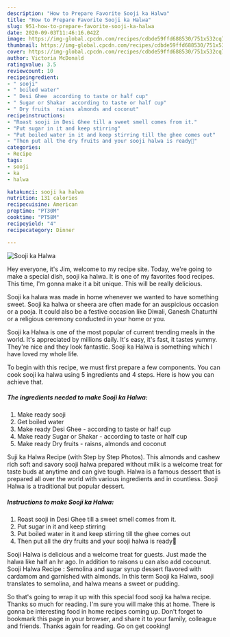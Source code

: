 ```yaml
---
description: "How to Prepare Favorite Sooji ka Halwa"
title: "How to Prepare Favorite Sooji ka Halwa"
slug: 951-how-to-prepare-favorite-sooji-ka-halwa
date: 2020-09-03T11:46:16.042Z
image: https://img-global.cpcdn.com/recipes/cdbde59ffd688530/751x532cq70/sooji-ka-halwa-recipe-main-photo.jpg
thumbnail: https://img-global.cpcdn.com/recipes/cdbde59ffd688530/751x532cq70/sooji-ka-halwa-recipe-main-photo.jpg
cover: https://img-global.cpcdn.com/recipes/cdbde59ffd688530/751x532cq70/sooji-ka-halwa-recipe-main-photo.jpg
author: Victoria McDonald
ratingvalue: 3.5
reviewcount: 10
recipeingredient:
- " sooji"
- " boiled water"
- " Desi Ghee  according to taste or half cup"
- " Sugar or Shakar  according to taste or half cup"
- " Dry fruits  raisns almonds and coconut"
recipeinstructions:
- "Roast sooji in Desi Ghee till a sweet smell comes from it."
- "Put sugar in it and keep stirring"
- "Put boiled water in it and keep stirring till the ghee comes out"
- "Then put all the dry fruits and your sooji halwa is ready🙂"
categories:
- Recipe
tags:
- sooji
- ka
- halwa

katakunci: sooji ka halwa 
nutrition: 131 calories
recipecuisine: American
preptime: "PT30M"
cooktime: "PT58M"
recipeyield: "4"
recipecategory: Dinner

---
```



![Sooji ka Halwa](https://img-global.cpcdn.com/recipes/cdbde59ffd688530/751x532cq70/sooji-ka-halwa-recipe-main-photo.jpg)

Hey everyone, it's Jim, welcome to my recipe site. Today, we're going to make a special dish, sooji ka halwa. It is one of my favorites food recipes. This time, I'm gonna make it a bit unique. This will be really delicious.

Sooji ka halwa was made in home whenever we wanted to have something sweet. Sooji ka halwa or sheera are often made for an auspicious occasion or a pooja. It could also be a festive occasion like Diwali, Ganesh Chaturthi or a religious ceremony conducted in your home or you.

Sooji ka Halwa is one of the most popular of current trending meals in the world. It's appreciated by millions daily. It's easy, it's fast, it tastes yummy. They're nice and they look fantastic. Sooji ka Halwa is something which I have loved my whole life.


To begin with this recipe, we must first prepare a few components. You can cook sooji ka halwa using 5 ingredients and 4 steps. Here is how you can achieve that.

<!--inarticleads1-->

##### The ingredients needed to make Sooji ka Halwa:

1. Make ready  sooji
1. Get  boiled water
1. Make ready  Desi Ghee - according to taste or half cup
1. Make ready  Sugar or Shakar - according to taste or half cup
1. Make ready  Dry fruits - raisns, almonds and coconut


Suji ka Halwa Recipe (with Step by Step Photos). This almonds and cashew rich soft and savory sooji halwa prepared without milk is a welcome treat for taste buds at anytime and can give tough. Halwa is a famous dessert that is prepared all over the world with various ingredients and in countless. Sooji Halwa is a traditional but popular dessert. 

<!--inarticleads2-->

##### Instructions to make Sooji ka Halwa:

1. Roast sooji in Desi Ghee till a sweet smell comes from it.
1. Put sugar in it and keep stirring
1. Put boiled water in it and keep stirring till the ghee comes out
1. Then put all the dry fruits and your sooji halwa is ready🙂


Sooji Halwa is delicious and a welcome treat for guests. Just made the halwa like half an hr ago. In addition to raisons u can also add cocounut. Sooji Halwa Recipe : Semolina and sugar syrup dessert flavored with cardamom and garnished with almonds. In this term Sooji ka Halwa, sooji translates to semolina, and halwa means a sweet or pudding. 

So that's going to wrap it up with this special food sooji ka halwa recipe. Thanks so much for reading. I'm sure you will make this at home. There is gonna be interesting food in home recipes coming up. Don't forget to bookmark this page in your browser, and share it to your family, colleague and friends. Thanks again for reading. Go on get cooking!
